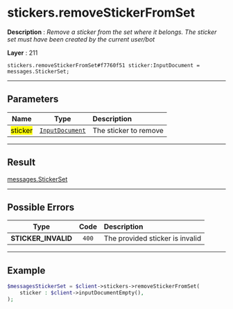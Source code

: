 # stickers.removeStickerFromSet

**Description** : *Remove a sticker from the set where it belongs. The sticker set must have been created by the current user/bot*

**Layer** : 211

```tl
stickers.removeStickerFromSet#f7760f51 sticker:InputDocument = messages.StickerSet;
```

---

## Parameters

| Name | Type | Description |
| :---: | :---: | :--- |
| <mark>sticker</mark> | [`InputDocument`](type/InputDocument) | The sticker to remove |

---

## Result

[messages.StickerSet](type/messages.StickerSet)

---

## Possible Errors

| Type | Code | Description |
| :---: | :---: | :--- |
| **STICKER_INVALID** | `400` | The provided sticker is invalid |

---

## Example

```php
$messagesStickerSet = $client->stickers->removeStickerFromSet(
	sticker : $client->inputDocumentEmpty(),
);
```